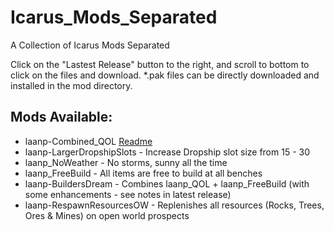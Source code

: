 # Icarus_Mods_Separated
A Collection of Icarus Mods Separated 

Click on the "Lastest Release" button to the right, and scroll to bottom to click on the files and download.
*.pak files can be directly downloaded and installed in the mod directory.

## Mods Available:
- laanp-Combined_QOL [Readme](https://github.com/laanp/Icarus_Mods)
- laanp-LargerDropshipSlots - Increase Dropship slot size from 15 - 30
- laanp_NoWeather - No storms, sunny all the time
- laanp_FreeBuild - All items are free to build at all benches
- laanp-BuildersDream - Combines laanp_QOL + laanp_FreeBuild (with some enhancements - see notes in latest release)
- laanp-RespawnResourcesOW - Replenishes all resources (Rocks, Trees, Ores & Mines) on open world prospects
